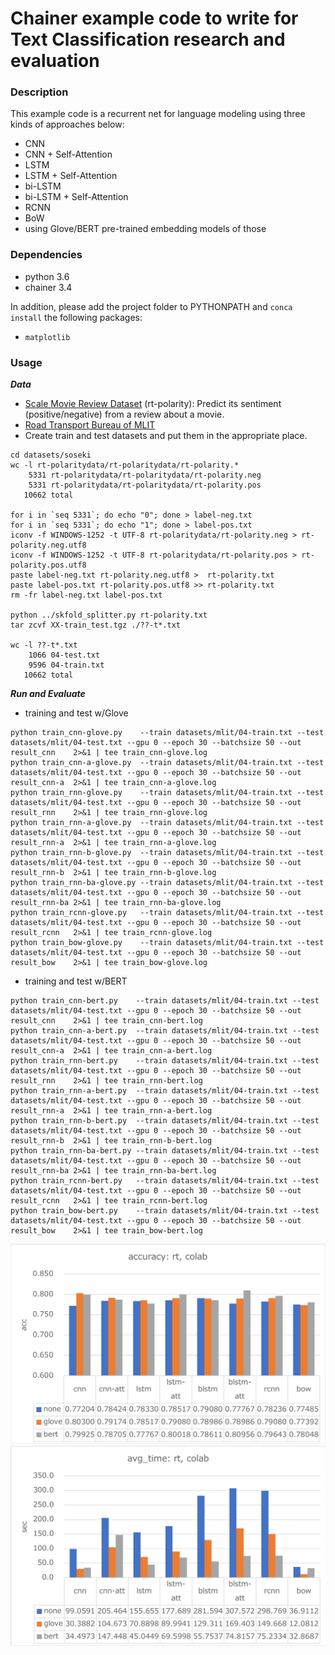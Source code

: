 # Chainer example code to write for Text Classification research and evaluation

### Description

This example code is a recurrent net for language modeling using three kinds of approaches below: 
- CNN
- CNN + Self-Attention
- LSTM
- LSTM + Self-Attention
- bi-LSTM
- bi-LSTM + Self-Attention
- RCNN
- BoW
- using Glove/BERT pre-trained embedding models of those

### Dependencies
- python 3.6
- chainer 3.4

In addition, please add the project folder to PYTHONPATH and `conca install` the following packages:
- `matplotlib`

### Usage ###

***Data***

  - [Scale Movie Review Dataset](https://www.cs.cornell.edu/people/pabo/movie-review-data/) (rt-polarity): Predict its sentiment (positive/negative) from a review about a movie.
  - [Road Transport Bureau of MLIT](http://carinf.mlit.go.jp/jidosha/carinf/opn/index.html)
  - Create train and test datasets and put them in the appropriate place.

```
cd datasets/soseki
wc -l rt-polaritydata/rt-polaritydata/rt-polarity.*
    5331 rt-polaritydata/rt-polaritydata/rt-polarity.neg
    5331 rt-polaritydata/rt-polaritydata/rt-polarity.pos
   10662 total

for i in `seq 5331`; do echo "0"; done > label-neg.txt
for i in `seq 5331`; do echo "1"; done > label-pos.txt
iconv -f WINDOWS-1252 -t UTF-8 rt-polaritydata/rt-polarity.neg > rt-polarity.neg.utf8
iconv -f WINDOWS-1252 -t UTF-8 rt-polaritydata/rt-polarity.pos > rt-polarity.pos.utf8
paste label-neg.txt rt-polarity.neg.utf8 >  rt-polarity.txt
paste label-pos.txt rt-polarity.pos.utf8 >> rt-polarity.txt
rm -fr label-neg.txt label-pos.txt

python ../skfold_splitter.py rt-polarity.txt
tar zcvf XX-train_test.tgz ./??-t*.txt

wc -l ??-t*.txt
    1066 04-test.txt
    9596 04-train.txt
   10662 total
```

***Run and Evaluate***
- training and test w/Glove

```
python train_cnn-glove.py    --train datasets/mlit/04-train.txt --test datasets/mlit/04-test.txt --gpu 0 --epoch 30 --batchsize 50 --out result_cnn    2>&1 | tee train_cnn-glove.log   
python train_cnn-a-glove.py  --train datasets/mlit/04-train.txt --test datasets/mlit/04-test.txt --gpu 0 --epoch 30 --batchsize 50 --out result_cnn-a  2>&1 | tee train_cnn-a-glove.log 
python train_rnn-glove.py    --train datasets/mlit/04-train.txt --test datasets/mlit/04-test.txt --gpu 0 --epoch 30 --batchsize 50 --out result_rnn    2>&1 | tee train_rnn-glove.log   
python train_rnn-a-glove.py  --train datasets/mlit/04-train.txt --test datasets/mlit/04-test.txt --gpu 0 --epoch 30 --batchsize 50 --out result_rnn-a  2>&1 | tee train_rnn-a-glove.log 
python train_rnn-b-glove.py  --train datasets/mlit/04-train.txt --test datasets/mlit/04-test.txt --gpu 0 --epoch 30 --batchsize 50 --out result_rnn-b  2>&1 | tee train_rnn-b-glove.log 
python train_rnn-ba-glove.py --train datasets/mlit/04-train.txt --test datasets/mlit/04-test.txt --gpu 0 --epoch 30 --batchsize 50 --out result_rnn-ba 2>&1 | tee train_rnn-ba-glove.log
python train_rcnn-glove.py   --train datasets/mlit/04-train.txt --test datasets/mlit/04-test.txt --gpu 0 --epoch 30 --batchsize 50 --out result_rcnn   2>&1 | tee train_rcnn-glove.log  
python train_bow-glove.py    --train datasets/mlit/04-train.txt --test datasets/mlit/04-test.txt --gpu 0 --epoch 30 --batchsize 50 --out result_bow    2>&1 | tee train_bow-glove.log   
```

- training and test w/BERT
```
python train_cnn-bert.py    --train datasets/mlit/04-train.txt --test datasets/mlit/04-test.txt --gpu 0 --epoch 30 --batchsize 50 --out result_cnn    2>&1 | tee train_cnn-bert.log   
python train_cnn-a-bert.py  --train datasets/mlit/04-train.txt --test datasets/mlit/04-test.txt --gpu 0 --epoch 30 --batchsize 50 --out result_cnn-a  2>&1 | tee train_cnn-a-bert.log 
python train_rnn-bert.py    --train datasets/mlit/04-train.txt --test datasets/mlit/04-test.txt --gpu 0 --epoch 30 --batchsize 50 --out result_rnn    2>&1 | tee train_rnn-bert.log   
python train_rnn-a-bert.py  --train datasets/mlit/04-train.txt --test datasets/mlit/04-test.txt --gpu 0 --epoch 30 --batchsize 50 --out result_rnn-a  2>&1 | tee train_rnn-a-bert.log 
python train_rnn-b-bert.py  --train datasets/mlit/04-train.txt --test datasets/mlit/04-test.txt --gpu 0 --epoch 30 --batchsize 50 --out result_rnn-b  2>&1 | tee train_rnn-b-bert.log 
python train_rnn-ba-bert.py --train datasets/mlit/04-train.txt --test datasets/mlit/04-test.txt --gpu 0 --epoch 30 --batchsize 50 --out result_rnn-ba 2>&1 | tee train_rnn-ba-bert.log
python train_rcnn-bert.py   --train datasets/mlit/04-train.txt --test datasets/mlit/04-test.txt --gpu 0 --epoch 30 --batchsize 50 --out result_rcnn   2>&1 | tee train_rcnn-bert.log  
python train_bow-bert.py    --train datasets/mlit/04-train.txt --test datasets/mlit/04-test.txt --gpu 0 --epoch 30 --batchsize 50 --out result_bow    2>&1 | tee train_bow-bert.log   
```

<img src="results/accuracy.png"/> <img src="results/elaps.png"/>
